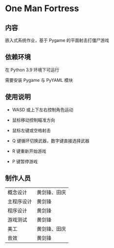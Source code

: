 # One Man Fortress

## 内容

嵌入式系统作业，基于 Pygame 的平面射击打僵尸游戏

## 依赖环境

在 Python 3.9 环境下可运行

需要安装 Pygame 与 PyYAML 模块

## 使用说明

* WASD 或上下左右控制角色运动

* 鼠标移动控制瞄准方向

* 鼠标左键或空格射击

* Q 键循环切换武器，数字键直接选择武器

* R 键重新开始游戏

* P 键暂停游戏

## 制作人员

|           |             |
| --------  | ----------- |
| 概念设计  | 黄剑锋、田庆  |
| 主程序设计| 黄剑锋        |
| 程序设计  | 黄剑锋        |
| 游戏测试  | 黄剑锋        |
| 美工      | 黄剑锋、田庆  |
| 音效      | 黄剑锋        |
